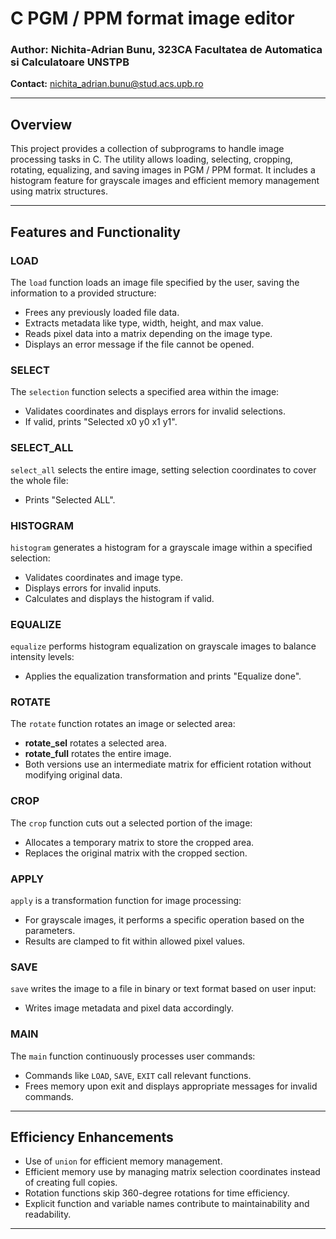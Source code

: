 # C PGM / PPM format image editor

### Author: Nichita-Adrian Bunu, 323CA Facultatea de Automatica si Calculatoare UNSTPB 
**Contact:** [nichita_adrian.bunu@stud.acs.upb.ro](mailto:nichita_adrian.bunu@stud.acs.upb.ro)

---

## Overview

This project provides a collection of subprograms to handle image processing tasks in C. The utility allows loading, selecting, cropping, rotating, equalizing, and saving images in PGM / PPM format. It includes a histogram feature for grayscale images and efficient memory management using matrix structures.

---

## Features and Functionality

### LOAD

The `load` function loads an image file specified by the user, saving the information to a provided structure:
- Frees any previously loaded file data.
- Extracts metadata like type, width, height, and max value.
- Reads pixel data into a matrix depending on the image type.
- Displays an error message if the file cannot be opened.

### SELECT

The `selection` function selects a specified area within the image:
- Validates coordinates and displays errors for invalid selections.
- If valid, prints "Selected x0 y0 x1 y1".

### SELECT_ALL

`select_all` selects the entire image, setting selection coordinates to cover the whole file:
- Prints "Selected ALL".

### HISTOGRAM

`histogram` generates a histogram for a grayscale image within a specified selection:
- Validates coordinates and image type.
- Displays errors for invalid inputs.
- Calculates and displays the histogram if valid.

### EQUALIZE

`equalize` performs histogram equalization on grayscale images to balance intensity levels:
- Applies the equalization transformation and prints "Equalize done".

### ROTATE

The `rotate` function rotates an image or selected area:
- **rotate_sel** rotates a selected area.
- **rotate_full** rotates the entire image.
- Both versions use an intermediate matrix for efficient rotation without modifying original data.
  
### CROP

The `crop` function cuts out a selected portion of the image:
- Allocates a temporary matrix to store the cropped area.
- Replaces the original matrix with the cropped section.

### APPLY

`apply` is a transformation function for image processing:
- For grayscale images, it performs a specific operation based on the parameters.
- Results are clamped to fit within allowed pixel values.

### SAVE

`save` writes the image to a file in binary or text format based on user input:
- Writes image metadata and pixel data accordingly.

### MAIN

The `main` function continuously processes user commands:
- Commands like `LOAD`, `SAVE`, `EXIT` call relevant functions.
- Frees memory upon exit and displays appropriate messages for invalid commands.

---

## Efficiency Enhancements

- Use of `union` for efficient memory management.
- Efficient memory use by managing matrix selection coordinates instead of creating full copies.
- Rotation functions skip 360-degree rotations for time efficiency.
- Explicit function and variable names contribute to maintainability and readability.

---
